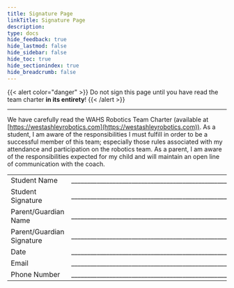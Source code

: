 ```yaml
---
title: Signature Page
linkTitle: Signature Page
description:
type: docs
hide_feedback: true
hide_lastmod: false
hide_sidebar: false
hide_toc: true
hide_sectionindex: true
hide_breadcrumb: false
---
```


{{< alert color="danger" >}}
Do not sign this page until you have read the team charter **in its entirety**!
{{< /alert >}}

---

We have carefully read the WAHS Robotics Team Charter (available at [https://westashleyrobotics.com](https://westashleyrobotics.com)). As a student, I am aware of the responsibilities I must fulfill in order to be a successful member of this team; especially those rules associated with my attendance and participation on the robotics team. As a parent, I am aware of the responsibilities expected for my child and will maintain an open line of communication with the coach.

| | |
| - | - |
| Student Name | ____________________________________________________________ |
| Student Signature | ____________________________________________________________ |
| Parent/Guardian Name | ____________________________________________________________ |
| Parent/Guardian Signature | ____________________________________________________________ |
| Date | ____________________________________________________________ |
| Email | ____________________________________________________________ |
| Phone Number | ____________________________________________________________ |
